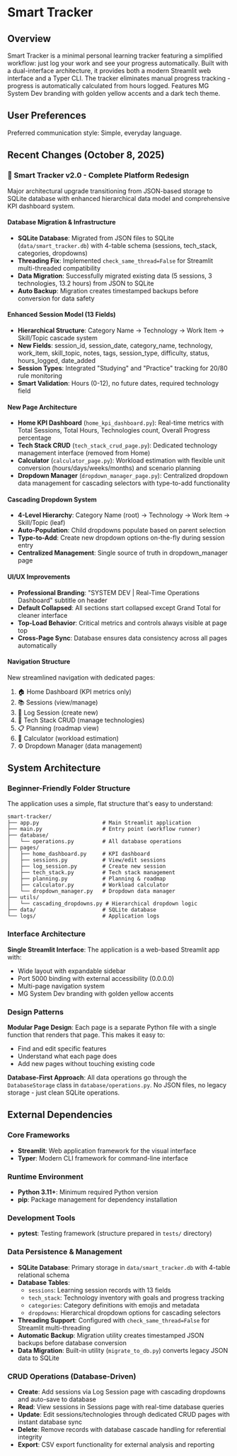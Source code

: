 # Smart Tracker

## Overview

Smart Tracker is a minimal personal learning tracker featuring a simplified workflow: just log your work and see your progress automatically. Built with a dual-interface architecture, it provides both a modern Streamlit web interface and a Typer CLI. The tracker eliminates manual progress tracking - progress is automatically calculated from hours logged. Features MG System Dev branding with golden yellow accents and a dark tech theme.

## User Preferences

Preferred communication style: Simple, everyday language.

## Recent Changes (October 8, 2025)

### 🎉 Smart Tracker v2.0 - Complete Platform Redesign
Major architectural upgrade transitioning from JSON-based storage to SQLite database with enhanced hierarchical data model and comprehensive KPI dashboard system.

#### Database Migration & Infrastructure
- **SQLite Database**: Migrated from JSON files to SQLite (`data/smart_tracker.db`) with 4-table schema (sessions, tech_stack, categories, dropdowns)
- **Threading Fix**: Implemented `check_same_thread=False` for Streamlit multi-threaded compatibility
- **Data Migration**: Successfully migrated existing data (5 sessions, 3 technologies, 13.2 hours) from JSON to SQLite
- **Auto Backup**: Migration creates timestamped backups before conversion for data safety

#### Enhanced Session Model (13 Fields)
- **Hierarchical Structure**: Category Name → Technology → Work Item → Skill/Topic cascade system
- **New Fields**: session_id, session_date, category_name, technology, work_item, skill_topic, notes, tags, session_type, difficulty, status, hours_logged, date_added
- **Session Types**: Integrated "Studying" and "Practice" tracking for 20/80 rule monitoring
- **Smart Validation**: Hours (0-12), no future dates, required technology field

#### New Page Architecture
- **Home KPI Dashboard** (`home_kpi_dashboard.py`): Real-time metrics with Total Sessions, Total Hours, Technologies count, Overall Progress percentage
- **Tech Stack CRUD** (`tech_stack_crud_page.py`): Dedicated technology management interface (removed from Home)
- **Calculator** (`calculator_page.py`): Workload estimation with flexible unit conversion (hours/days/weeks/months) and scenario planning
- **Dropdown Manager** (`dropdown_manager_page.py`): Centralized dropdown data management for cascading selectors with type-to-add functionality

#### Cascading Dropdown System
- **4-Level Hierarchy**: Category Name (root) → Technology → Work Item → Skill/Topic (leaf)
- **Auto-Population**: Child dropdowns populate based on parent selection
- **Type-to-Add**: Create new dropdown options on-the-fly during session entry
- **Centralized Management**: Single source of truth in dropdown_manager page

#### UI/UX Improvements
- **Professional Branding**: "SYSTEM DEV | Real-Time Operations Dashboard" subtitle on header
- **Default Collapsed**: All sections start collapsed except Grand Total for cleaner interface
- **Top-Load Behavior**: Critical metrics and controls always visible at page top
- **Cross-Page Sync**: Database ensures data consistency across all pages automatically

#### Navigation Structure
New streamlined navigation with dedicated pages:
1. 🏠 Home Dashboard (KPI metrics only)
2. 📚 Sessions (view/manage)
3. 📝 Log Session (create new)
4. 🎯 Tech Stack CRUD (manage technologies)
5. 📋 Planning (roadmap view)
6. 🧮 Calculator (workload estimation)
7. ⚙️ Dropdown Manager (data management)

## System Architecture

### Beginner-Friendly Folder Structure
The application uses a simple, flat structure that's easy to understand:

```
smart-tracker/
├── app.py                    # Main Streamlit application
├── main.py                   # Entry point (workflow runner)
├── database/
│   └── operations.py         # All database operations
├── pages/
│   ├── home_dashboard.py     # KPI dashboard
│   ├── sessions.py           # View/edit sessions
│   ├── log_session.py        # Create new session
│   ├── tech_stack.py         # Tech stack management
│   ├── planning.py           # Planning & roadmap
│   ├── calculator.py         # Workload calculator
│   └── dropdown_manager.py   # Dropdown data manager
├── utils/
│   └── cascading_dropdowns.py # Hierarchical dropdown logic
├── data/                     # SQLite database
└── logs/                     # Application logs
```

### Interface Architecture
**Single Streamlit Interface**: The application is a web-based Streamlit app with:
- Wide layout with expandable sidebar
- Port 5000 binding with external accessibility (0.0.0.0)
- Multi-page navigation system
- MG System Dev branding with golden yellow accents

### Design Patterns
**Modular Page Design**: Each page is a separate Python file with a single function that renders that page. This makes it easy to:
- Find and edit specific features
- Understand what each page does
- Add new pages without touching existing code

**Database-First Approach**: All data operations go through the `DatabaseStorage` class in `database/operations.py`. No JSON files, no legacy storage - just clean SQLite operations.

## External Dependencies

### Core Frameworks
- **Streamlit**: Web application framework for the visual interface
- **Typer**: Modern CLI framework for command-line interface

### Runtime Environment
- **Python 3.11+**: Minimum required Python version
- **pip**: Package management for dependency installation

### Development Tools
- **pytest**: Testing framework (structure prepared in `tests/` directory)

### Data Persistence & Management
- **SQLite Database**: Primary storage in `data/smart_tracker.db` with 4-table relational schema
- **Database Tables**: 
  - `sessions`: Learning session records with 13 fields
  - `tech_stack`: Technology inventory with goals and progress tracking
  - `categories`: Category definitions with emojis and metadata
  - `dropdowns`: Hierarchical dropdown options for cascading selectors
- **Threading Support**: Configured with `check_same_thread=False` for Streamlit multi-threading
- **Automatic Backup**: Migration utility creates timestamped JSON backups before database conversion
- **Data Migration**: Built-in utility (`migrate_to_db.py`) converts legacy JSON data to SQLite

### CRUD Operations (Database-Driven)
- **Create**: Add sessions via Log Session page with cascading dropdowns and auto-save to database
- **Read**: View sessions in Sessions page with real-time database queries
- **Update**: Edit sessions/technologies through dedicated CRUD pages with instant database sync
- **Delete**: Remove records with database cascade handling for referential integrity
- **Export**: CSV export functionality for external analysis and reporting